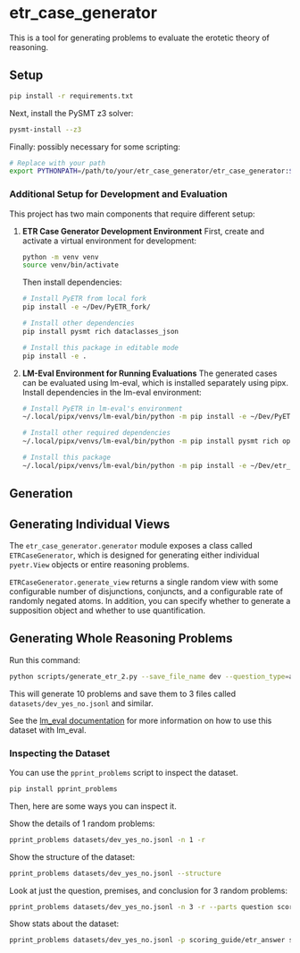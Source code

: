 # etr_case_generator

This is a tool for generating problems to evaluate the erotetic theory of reasoning. 

## Setup

```bash
pip install -r requirements.txt
```

Next, install the PySMT z3 solver:
```bash
pysmt-install --z3
```

Finally: possibly necessary for some scripting:
```bash
# Replace with your path
export PYTHONPATH=/path/to/your/etr_case_generator/etr_case_generator:$PYTHONPATH
```

### Additional Setup for Development and Evaluation

This project has two main components that require different setup:

1. **ETR Case Generator Development Environment**
   First, create and activate a virtual environment for development:
   ```bash
   python -m venv venv
   source venv/bin/activate
   ```
   
   Then install dependencies:
   ```bash
   # Install PyETR from local fork
   pip install -e ~/Dev/PyETR_fork/
   
   # Install other dependencies
   pip install pysmt rich dataclasses_json
   
   # Install this package in editable mode
   pip install -e .
   ```

2. **LM-Eval Environment for Running Evaluations**
   The generated cases can be evaluated using lm-eval, which is installed separately using pipx.
   Install dependencies in the lm-eval environment:
   ```bash
   # Install PyETR in lm-eval's environment
   ~/.local/pipx/venvs/lm-eval/bin/python -m pip install -e ~/Dev/PyETR_fork/
   
   # Install other required dependencies
   ~/.local/pipx/venvs/lm-eval/bin/python -m pip install pysmt rich openai dataclasses_json
   
   # Install this package
   ~/.local/pipx/venvs/lm-eval/bin/python -m pip install -e ~/Dev/etr_case_generator/
   ```

## Generation

## Generating Individual Views

The `etr_case_generator.generator` module exposes a class called `ETRCaseGenerator`,
which is designed for generating either individual `pyetr.View` objects or entire
reasoning problems.

`ETRCaseGenerator.generate_view` returns a single random view with some configurable
number of disjunctions, conjuncts, and a configurable rate of randomly negated atoms. In
addition, you can specify whether to generate a supposition object and whether to use
quantification.

## Generating Whole Reasoning Problems

Run this command:

```bash
python scripts/generate_etr_2.py --save_file_name dev --question_type=all --generate_function=random_etr_problem -n 10
```

This will generate 10 problems and save them to 3 files called `datasets/dev_yes_no.jsonl` and similar.  

See the [lm_eval documentation](lm_eval/tasks/README.md) for more information on how to use this dataset with lm_eval.

### Inspecting the Dataset

You can use the `pprint_problems` script to inspect the dataset. 

```bash
pip install pprint_problems
```

Then, here are some ways you can inspect it.

Show the details of 1 random problems:

```bash
pprint_problems datasets/dev_yes_no.jsonl -n 1 -r
```

Show the structure of the dataset:

```bash
pprint_problems datasets/dev_yes_no.jsonl --structure
```

Look at just the question, premises, and conclusion for 3 random problems:

```bash
pprint_problems datasets/dev_yes_no.jsonl -n 3 -r --parts question scoring_guide/premises scoring_guide/question_conclusion
```

Show stats about the dataset:

```bash
pprint_problems datasets/dev_yes_no.jsonl -p scoring_guide/etr_answer scoring_guide/logically_correct_answer --stats --full_combinatoric
```

